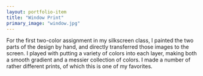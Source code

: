 ```yaml
---
layout: portfolio-item
title: "Window Print"
primary_image: "window.jpg"
---
```


For the first two-color assignment in my silkscreen class, I painted the two parts of the design by hand, and directly transferred those images to the screen. I played with putting a variety of colors into each layer, making both a smooth gradient and a messier collection of colors. I made a number of rather different prints, of which this is one of my favorites.
